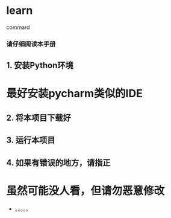 # learn
commard
### 请仔细阅读本手册
## 1. 安装Python环境
# 最好安装pycharm类似的IDE
## 2. 将本项目下载好
## 3. 运行本项目
## 4. 如果有错误的地方，请指正
# 虽然可能没人看，但请勿恶意修改
- 。。。。。
